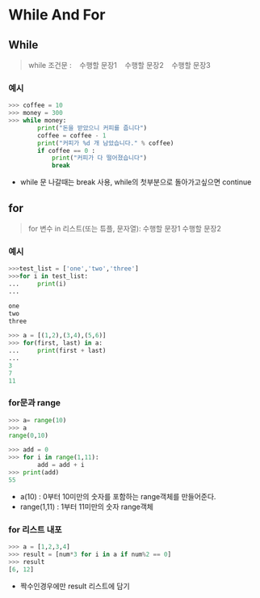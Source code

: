 # While And For

## While
> while 조건문 :
  &nbsp;&nbsp;&nbsp;수행할 문장1
  &nbsp;&nbsp;&nbsp;수행할 문장2
  &nbsp;&nbsp;&nbsp;수행할 문장3     
      
	  
### 예시
```python
>>> coffee = 10
>>> money = 300
>>> while money:
		print("돈을 받았으니 커피를 줍니다")
		coffee = coffee - 1
		print("커피가 %d 개 남았습니다." % coffee)
		if coffee == 0 :
			print("커피가 다 떨어졌습니다")
			break

```
* while 문 나갈때는 break 사용, while의 첫부분으로 돌아가고싶으면 continue     
     
	 
	 
	 
## for
> for 변수 in 리스트(또는 튜플, 문자열):
		수행할 문장1
		수행할 문장2
		  
		  
### 예시
```python
>>>test_list = ['one','two','three']
>>>for i in test_list:
... 	print(i)
...

one
two
three

>>> a = [(1,2),(3,4),(5,6)]
>>> for(first, last) in a:
... 	print(first + last)
...
3
7
11	
```
      
	 
### for문과 range
```python
>>> a= range(10)
>>> a
range(0,10)

>>> add = 0
>>> for i in range(1,11):
		add = add + i
>>> print(add)
55
```
* a(10) : 0부터 10미만의 숫자를 포함하는 range객체를 만들어준다.     
* range(1,11) : 1부터 11미만의 숫자 range객체     
       
	   
### for 리스트 내포
```python
>>> a = [1,2,3,4]
>>> result = [num*3 for i in a if num%2 == 0]
>>> result
[6, 12]
```
* 짝수인경우에만 result 리스트에 담기    
